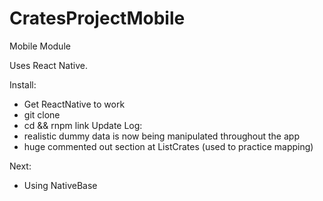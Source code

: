 # CratesProjectMobile
Mobile Module

Uses React Native.

Install:
  - Get ReactNative to work
  - git clone <this project>
  - cd <to project> && rnpm link
Update Log:
  - realistic dummy data is now being manipulated throughout the app
  - huge commented out section at ListCrates (used to practice mapping)

Next:
  - Using NativeBase
